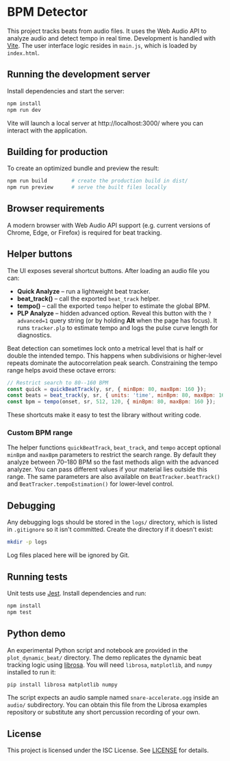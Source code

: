 # BPM Detector

This project tracks beats from audio files. It uses the Web Audio API to analyze audio and detect tempo in real time. Development is handled with [Vite](https://vitejs.dev/).
The user interface logic resides in `main.js`, which is loaded by `index.html`.

## Running the development server

Install dependencies and start the server:

```sh
npm install
npm run dev
```

Vite will launch a local server at http://localhost:3000/ where you can interact with the application.

## Building for production

To create an optimized bundle and preview the result:

```sh
npm run build        # create the production build in dist/
npm run preview      # serve the built files locally
```

## Browser requirements

A modern browser with Web Audio API support (e.g. current versions of Chrome, Edge, or Firefox) is required for beat tracking.

## Helper buttons

The UI exposes several shortcut buttons. After loading an audio file you can:

- **Quick Analyze** – run a lightweight beat tracker.
- **beat_track()** – call the exported `beat_track` helper.
- **tempo()** – call the exported `tempo` helper to estimate the global BPM.
- **PLP Analyze** – hidden advanced option. Reveal this button with the `?advanced=1`
  query string (or by holding **Alt** when the page has focus). It runs
  `tracker.plp` to estimate tempo and logs the pulse curve length for
  diagnostics.

Beat detection can sometimes lock onto a metrical level that is half or
double the intended tempo. This happens when subdivisions or higher-level
repeats dominate the autocorrelation peak search. Constraining the tempo
range helps avoid these octave errors:

```js
// Restrict search to 80--160 BPM
const quick = quickBeatTrack(y, sr, { minBpm: 80, maxBpm: 160 });
const beats = beat_track(y, sr, { units: 'time', minBpm: 80, maxBpm: 160 });
const bpm = tempo(onset, sr, 512, 120, { minBpm: 80, maxBpm: 160 });
```

These shortcuts make it easy to test the library without writing code.

### Custom BPM range

The helper functions `quickBeatTrack`, `beat_track`, and `tempo` accept optional
`minBpm` and `maxBpm` parameters to restrict the search range. By default they
analyze between 70–180 BPM so the fast methods align with the advanced analyzer.
You can pass different values if your material lies outside this range.  The
same parameters are also available on `BeatTracker.beatTrack()` and
`BeatTracker.tempoEstimation()` for lower-level control.

## Debugging

Any debugging logs should be stored in the `logs/` directory, which is listed in `.gitignore` so it isn't committed. Create the directory if it doesn't exist:

```sh
mkdir -p logs
```

Log files placed here will be ignored by Git.

## Running tests

Unit tests use [Jest](https://jestjs.io/). Install dependencies and run:

```sh
npm install
npm test
```

## Python demo

An experimental Python script and notebook are provided in the
`plot_dynamic_beat/` directory. The demo replicates the dynamic beat
tracking logic using [librosa](https://librosa.org/). You will need
`librosa`, `matplotlib`, and `numpy` installed to run it:

```sh
pip install librosa matplotlib numpy
```

The script expects an audio sample named `snare-accelerate.ogg` inside an
`audio/` subdirectory. You can obtain this file from the Librosa examples
repository or substitute any short percussion recording of your own.


## License

This project is licensed under the ISC License. See [LICENSE](LICENSE) for details.
